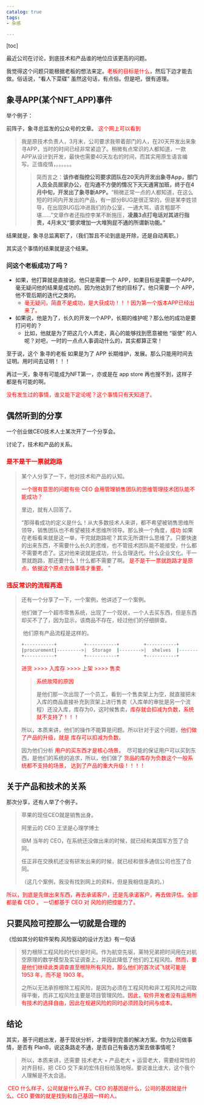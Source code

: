 ```yaml
---
catalog: true
tags:
- 杂感

---
```


[toc] 



最近公司在讨论，到底技术和产品谁的地位应该更高的问题。

我觉得这个问题只能根据老板的想法来定。<font color=red>老板的目标是什么</font>，然后下边才能去做。俗话说，“看人下菜碟” 虽然这句话，有点俗。但是吧，很有道理。



## 象寻APP(某个NFT_APP)事件



举个例子：

前阵子，象寻总监发的公众号的文章。<font color=red> 这个网上可以看到</font>

> 我是原技术负责人，3月末，公司要求我带着部门的人，在20天开发出来象寻APP，当时的时间已经非常紧迫了。稍微有点常识的人都知道，一款 APP从设计到开发，最快也需要40天左右的时间，而其实用原生语言编写。正值疫情，。。。。。。
>
> > 简而言之：**该作者指控公司要求团队在20天内开发出象寻App，部门人员全员居家办公，在沟通不方便的情况下天天通宵加班，终于在4月中旬，开发出了象寻新APP。**“稍微正常一点的人都知道，在这么短的时间内开发出的产品，有一部分BUG是很正常的，但是某李姓领导，在出现BUG后冲进我们的办公室，一通大骂，语言粗鄙不堪……”文章作者还指控李某不断施压，**凌晨3点打电话对其进行指责，4月末又“要求增加一大堆狗屁不通的所谓新功能。”**

结果就是，象寻总监离职了，（我们暂且不论到底是开除，还是自动离职。）

其实这个事情的结果就是这个结果。



### 问这个老板成功了吗？

- 如果，他打算就是直接说。他只是需要一个 APP，如果目标是需要一个APP，毫无疑问他的结果是成功的。因为他达到了他的目标了。他只需要一个 APP，他不管后期的迭代之类的。
  - <font color=red>毫无疑问，简直不是成功，是大获成功！！！因为第一个版本APP已经出来了。</font>
- 如果说，他是为了，长久的开发一个APP，长期的维护呢？那么他的成功是要打问号的？
  - 比如，他就是为了把这几个人弄走，真心的能够找到愿意被他  “驱使”  的人呢？对吧，一时的一点点人事调动什么的，其实都算正常！

至于说，这个 象寻的老板 如果是为了 APP 长期维护，发展。那么只能用时间去证明。用时间去证明！！！



再过一天，象寻有可能成为NFT第一，亦或是在 app store 再也搜不到，这样子都是有可能的啊。

<font color=red>没有发生过的事情，谁又能下定论呢？这个事情只有天知道了。</font>



## 偶然听到的分享

一个创业做CEO技术人士某次开了一个分享会。

讨论了，技术和产品的关系。



### <font color=red> 是不是干一票就跑路</font>



> 某个人分享了一下，他对技术和产品的认知。
>
> <font color=red>一个很有意思的问题有些 CEO 会用管理销售团队的思维管理技术团队能不能成功？</font>
>
> 里边，就有人回答了。
>
> ​		“那得看成功的定义是什么！从大多数技术人来讲，都不希望被销售思维所领导，销售团队也不希望被技术思维所领导。那么换一个角度，<font color=red>成功</font> 如果在老板看来就是这一单，干完就跑路呢？其实无所谓什么思维了。只要快速的出来东西，不需要什么长久的思维，也不管技术团队能不能接受，什么都不需要考虑了。这对他来说就是成功，什么合理迭代。什么企业文化。干一票就跑路，那还要什么！什么都不需要了啊。<font color=red> 是不是干一票就跑路才是原点，依据这个原点去做事情才重要。</font> ”
>
>  





### <font color=red> 违反常识的流程再造</font>



> 还有一个分享了一下，一个案例，他讲述了一个案例。
>
> ​	他们做了一个超市零售系统，出现了一个现状，一个人去买东西，但是东西却买不了了，因为显示，该商品不存在，经过他们的仔细排查。
>
> ​	他们原有产品流程是这样的。
>
> ```sh
> +-----------+          +-----------+         +-----------+         +-----------+
> |procurement|--------->|  Storage  |-------->|  shelves  |-------->|    sale   ｜
> +-----------+          +-----------+         +-----------+         +-----------+
> ```
>
> <font color=red>进货    >>>>   入库存    >>>>   上架     >>>>   售卖</font>
>
> > <font color=red>系统故障的原因</font>
> >
> > 是他们那一次出现了一个员工，看到一个售卖架上为空，就直接把未入库的商品直接补充到货架上进行售卖（入库单的审批是另一个流程）还没入库，库存为0，这时候售卖，<font color=red>库存就会扣减为负数，系统就不支持了！！！</font>
>
> 所以，本质来讲，他们的操作不能算是问题。所以针对于这个问题，<font color=red>他们做了产品的升级，就是 库存可以扣减为负数</font>。
>
> 
>
> 因为他们分析<font color=red> 用户的买东西才是核心场景。 </font> 尽可能的保证用户可以买到东西，是他们的系统的追求，所以，他们做了 <font color=red> 货品的库存为负数这个一般系统都不支持的场景， 达到了产品的重大升级！！！！</font> 



## 关于产品和技术的关系

那次分享，还有人举了个例子。

> 苹果的现任CEO就是销售出身。
> 
> 阿里云的 CEO 王坚是心理学博士
>
> IBM 当年的 CEO，在系统还没做出来的时候，就已经和美国军方签了合同。
>
> 任正非在交换机还没有研发出来的时候，就已经和很多通信公司也签了合同。
>
> （这几个案例，我没有找到网上的资料，但是我相信是真的。）



​		<font color=red>所以，到底是先做出来东西，再去承诺客户，还是先承诺客户，再去做评估。全部都是看 CEO 。 一切都基于 CEO 对 风险的把控能力了。</font>



## 只要风险可控那么一切就是合理的

《恰如其分的软件架构.风险驱动的设计方法》有一句话

> ​		 努力根除工程风险的代价是时间。作为航空先驱，莱特兄弟把时间用在对航空原理的数学模型及实证调查上，并因此降低了他们的工程风险。<font color=red>然而，要是他们继续此类调查直至根除所有风险，那么他们的首次试飞就可能是 1953 年，而不是 1903 年。</font>
>
> ​		之所以无法承担根除工程风险，是因为必须在工程风险和非工程风险之间取得平衡，而非工程风险主要是项目管理风险。<font color=red>因此，软件开发者没有运用所有技术的选择自由，因此在规避风险的同时必须顾及时间与成本。</font> 





## 结论



​		其实，基于问题出发，基于现状分析，才能得到完善的解决方案。你为公司做事情，是否有 PlanB，说这条路走不通，是否自己有备选方案去做事情呢？

> 所以，本质来讲，还需要 技术老大 + 产品老大 + 运营老大，需要经常性的对齐目标，把 CEO 交下来的宏伟目标给落地呀。要说谁比谁大，这个我个人理解是不太合适。



​		<font color=red>CEO 什么样子，公司就是什么样子。CEO 的基因是什么，公司的基因就是什么。CEO 要做的就是找到和自己基因一样的人。</font>

